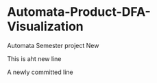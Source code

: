 # Automata-Product-DFA-Visualization
Automata Semester project
New 

This is aht new line

A newly committed line